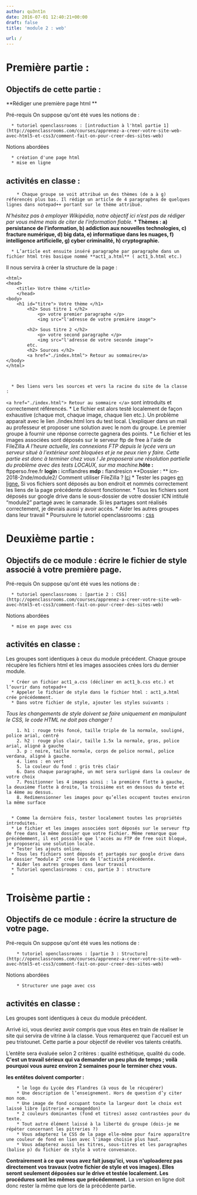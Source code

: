 ```yaml
---
author: qu3nt1n
date: 2016-07-01 12:40:21+00:00
draft: false
title: 'module 2 : web'

url: /
---
```


# Première partie :




## Objectifs de cette partie :


**Rédiger une première page html **




Pré-requis On suppose qu'ont été vues les notions de :



 	  * tutoriel openclassrooms : [introduction à l'html partie 1](http://openclassrooms.com/courses/apprenez-a-creer-votre-site-web-avec-html5-et-css3/comment-fait-on-pour-creer-des-sites-web)

Notions abordées



 	  * création d'une page html
 	  * mise en ligne







## activités en classe :






 	    * Chaque groupe se voit attribué un des thèmes (de a à g) référencés plus bas. Il rédige un article de 4 paragraphes de quelques lignes dans notepad++ portant sur le thème attribué.
_N’hésitez pas à employer Wikipédia, notre objectif ici n’est pas de rédiger par vous même mais de citer de l’information fiable._
 	    * **Thèmes :
a) persistance de l’information, b) addiction aux nouvelles technologies, c) fracture numérique, d) big data, e) informatique dans les nuages, f) intelligence artificielle, g) cyber criminalité, h) cryptographie.**




 	  * L’article est ensuite inséré paragraphe par paragraphe dans un fichier html très basique nommé **act1_a.html** ( act1_b.html etc.)
Il nous servira à créer la structure de la page :

    
    <html>
    <head>
    	<title> Votre thème </title>
    	</head>
    <body>
    	<h1 id="titre"> Votre thème </h1>
    		<h2> Sous titre 1 </h2>
    			<p> votre premier paragraphe </p>
    			<img src="l'adresse de votre première image">
    
    		<h2> Sous titre 2 </h2>
    			<p> votre second paragraphe </p>
    			<img src="l'adresse de votre seconde image">
    		etc.
    		<h2> Sources </h2>
    		<a href="./index.html"> Retour au sommaire</a>
    </body>
    </html>



 	  * Des liens vers les sources et vers la racine du site de la classe :
`<a href="./index.html"> Retour au sommaire </a>` sont introduits et correctement référencés.
 	  * Le fichier est alors testé localement de façon exhaustive (chaque mot, chaque image, chaque lien etc.).
Un problème apparait avec le lien ./index.html lors du test local.
L’expliquer dans un mail au professeur et proposer une solution avec le nom du groupe. Le premier groupe à fournir une réponse correcte gagnera des points.
 	  * Le fichier et les images associées sont déposés sur le serveur ftp de free à l'aide de FileZilla
_A l'heure actuelle, les connexions FTP depuis le lycée vers un serveur situé à l'extérieur sont bloquées et je ne peux rien y faire. Cette partie est donc à terminer chez vous !
Je proposerai une résolution partielle du problème avec des tests LOCAUX, sur ma machine._**hôte :** ftpperso.free.fr **login :** icnflandres **mdp :** flandresicn
**Dossier : ** icn-2018-2nde/module2/
Comment utiliser FileZilla ? [Ici](http://www.youtube.com/watch?v=NI_j1SVedG8)
 	  * Tester les pages [ en ligne.](http://icnflandres.free.fr/icn-2017-2nde/)
Si vos fichiers sont déposés au bon endroit et nommés correctement les liens de la page précédente doivent fonctionner.
 	  * Tous les fichiers sont déposés sur google drive dans le sous-dossier de votre dossier ICN intitulé “module2” partagé avec le camarade. Si les partages sont réalisés correctement, je devrais aussi y avoir accès.
 	  * Aider les autres groupes dans leur travail
 	  * Poursuivre le tutoriel openclassrooms : [css](http://openclassrooms.com/courses/apprenez-a-creer-votre-site-web-avec-html5-et-css3/mettre-en-place-le-css)




# Deuxième partie :




## Objectifs de ce module : écrire le fichier de style associé à votre première page.






Pré-requis On suppose qu'ont été vues les notions de :



 	  * tutoriel openclassrooms : [partie 2 : CSS](http://openclassrooms.com/courses/apprenez-a-creer-votre-site-web-avec-html5-et-css3/comment-fait-on-pour-creer-des-sites-web)

Notions abordées



 	  * mise en page avec css






## activités en classe :


Les groupes sont identiques à ceux du module précédent.
Chaque groupe récupère les fichiers html et les images associées crées lors du dernier module.



 	  * Créer un fichier act1_a.css (décliner en act1_b.css etc.) et l’ouvrir dans notepad++
 	  * Appeler le fichier de style dans le fichier html : act1_a.html crée précédemment.
 	  * Dans votre fichier de style, ajouter les styles suivants :
_Tous les changements de style doivent se faire uniquement en manipulant le CSS, le code HTML ne doit pas changer !_

 	    1. h1 : rouge très foncé, taille triple de la normale, souligné, police arial, centré
 	    2. h2 : rouge plus clair, taille 1.5x la normale, gras, police arial, aligné à gauche
 	    3. p : noire, taille normale, corps de police normal, police verdana, aligné à gauche.
 	    4. liens : en vert
 	    5. la couleur du fond : gris très clair
 	    6. Dans chaque paragraphe, un mot sera surligné dans la couleur de votre choix
 	    7. Positionner les 4 images ainsi : la première flotte à gauche, la deuxième flotte à droite, la troisième est en dessous du texte et la 4ème au dessus.
 	    8. Redimensionner les images pour qu’elles occupent toutes environ la même surface


 	  * Comme la dernière fois, tester localement toutes les propriétés introduites.
 	  * Le fichier et les images associées sont déposés sur le serveur ftp de free dans le même dossier que votre fichier. Même remarque que précédemment, il est possible que l'accès au FTP de free soit bloqué, je proposerai une solution locale.
 	  * Tester les ajouts online.
 	  * Tous les fichiers sont déposés et partagés sur google drive dans le dossier “module 2” crée lors de l’activité précédente.
 	  * Aider les autres groupes dans leur travail
 	  * Tutoriel openclassrooms : css, partie 3 : structure
 	  * 


# Troisème partie :




## Objectifs de ce module : écrire la structure de votre page.






Pré-requis On suppose qu'ont été vues les notions de :

 	    * tutoriel openclassrooms : [partie 3 : Structure](http://openclassrooms.com/courses/apprenez-a-creer-votre-site-web-avec-html5-et-css3/comment-fait-on-pour-creer-des-sites-web)

Notions abordées

 	    * Structurer une page avec css






## activités en classe :


Les groupes sont identiques à ceux du module précédent.

Arrivé ici, vous devriez avoir compris que vous êtes en train de réaliser le site qui servira de vitrine à la classe.
Vous remarquerez que l'accueil est un peu tristounet. Cette partie a pour objectif de révéler vos talents créatifs.

L’entête sera évaluée selon 2 critères : qualité esthétique, qualité du code.
**C'est un travail sérieux qui va demander un peu plus de temps ; voilà pourquoi vous aurez environ 2 semaines pour le terminer chez vous.**



**les entêtes doivent comporter :**

 	    * le logo du Lycée des Flandres (à vous de le récupérer)
 	    * Une description de l’enseignement. Hors de question d’y citer mon nom.
 	    * Une image de fond occupant toute la largeur dont le choix est laissé libre (pitrerie = armageddon)
 	    * 2 couleurs dominantes (fond et titres) assez contrastées pour du texte.
 	    * Tout autre élément laissé à la liberté du groupe (dois-je me répéter concernant les pitreries ?)
 	    * Vous adapterez le CSS de la page elle-même pour faire apparaître une couleur de fond en lien avec l'image choisie plus haut.
 	    * Vous adapterez aussi les titres, sous-titres et les paragraphes (balise p) du fichier de style à votre convenance.

**Contrairement à ce que vous avez fait jusqu'ici, vous n'uploaderez pas directement vos travaux (votre fichier de style et vos images).
Elles seront seulement déposées sur le drive et testée localement. Les procédures sont les mêmes que précédemment.**
La version en ligne doit donc rester la même que lors de la précédente partie.

